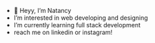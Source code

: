 - 👋 Heyy, I’m Natancy
- I’m interested in web developing and designing
- I’m currently learning full stack development
- reach me on linkedin or instagram!

<!---
Natancyvankawala/Natancyvankawala is a ✨ special ✨ repository because its `README.md` (this file) appears on your GitHub profile.
You can click the Preview link to take a look at your changes.
--->
